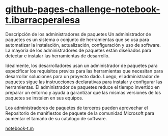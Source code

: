 # [github-pages-challenge-notebook-t.ibarracperalesa](https://datos.zapopan.gob.mx/dataset/licencias-de-giro-comercial.xml)
Descripción de los administradores de paquetes
Un administrador de paquetes es un sistema o conjunto de herramientas que se usa para automatizar la instalación, actualización, configuración y uso de software. La mayoría de los administradores de paquetes están diseñados para detectar e instalar las herramientas de desarrollo.

Idealmente, los desarrolladores usan un administrador de paquetes para especificar los requisitos previos para las herramientas que necesitan para desarrollar soluciones para un proyecto dado. Luego, el administrador de paquetes sigue las instrucciones declarativas para instalar y configurar las herramientas. El administrador de paquetes reduce el tiempo invertido en preparar un entorno y ayuda a garantizar que las mismas versiones de los paquetes se instalen en sus equipos.

Los administradores de paquetes de terceros pueden aprovechar el Repositorio de manifiestos de paquete de la comunidad Microsoft para aumentar el tamaño de su catálogo de software.

[notebook-t.m](https://github.com/notebook-t/notebook-t/pull/1#issue-1836459420) 
